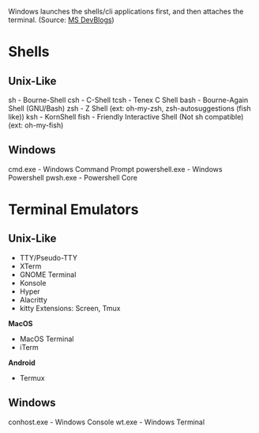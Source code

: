 Windows launches the shells/cli applications first, and then attaches the terminal.
(Source: [MS DevBlogs](https://devblogs.microsoft.com/commandline/windows-command-line-inside-the-windows-console/#launching-the-console--or-not))

# Shells
## Unix-Like
sh - Bourne-Shell
csh - C-Shell
tcsh - Tenex C Shell
bash - Bourne-Again Shell (GNU/Bash)
zsh -  Z Shell (ext: oh-my-zsh, zsh-autosuggestions (fish like))
ksh - KornShell
fish - Friendly Interactive Shell (Not sh compatible) (ext: oh-my-fish)

## Windows
cmd.exe - Windows Command Prompt
powershell.exe - Windows Powershell
pwsh.exe - Powershell Core

# Terminal Emulators
## Unix-Like
- TTY/Pseudo-TTY
- XTerm
- GNOME Terminal
- Konsole
- Hyper
- Alacritty
- kitty
Extensions: Screen, Tmux

**MacOS**
- MacOS Terminal
- iTerm

**Android**
- Termux

## Windows
conhost.exe - Windows Console
wt.exe - Windows Terminal